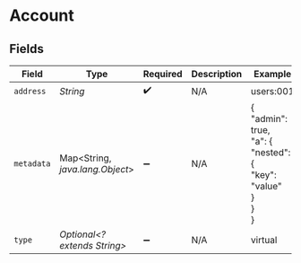 # Account


## Fields

| Field                                                    | Type                                                     | Required                                                 | Description                                              | Example                                                  |
| -------------------------------------------------------- | -------------------------------------------------------- | -------------------------------------------------------- | -------------------------------------------------------- | -------------------------------------------------------- |
| `address`                                                | *String*                                                 | :heavy_check_mark:                                       | N/A                                                      | users:001                                                |
| `metadata`                                               | Map<String, *java.lang.Object*>                          | :heavy_minus_sign:                                       | N/A                                                      | {<br/>"admin": true,<br/>"a": {<br/>"nested": {<br/>"key": "value"<br/>}<br/>}<br/>} |
| `type`                                                   | *Optional<? extends String>*                             | :heavy_minus_sign:                                       | N/A                                                      | virtual                                                  |